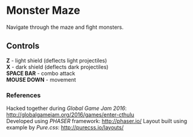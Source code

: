 # Monster Maze
Navigate through the maze and fight monsters.

## Controls
**Z** - light shield (deflects light projectiles) <br />
**X** - dark shield (deflects dark projectiles) <br />
**SPACE BAR** - combo attack <br />
**MOUSE DOWN** - movement

### References
Hacked together during *Global Game Jam 2016*: http://globalgamejam.org/2016/games/enter-cthulu <br />
Developed using *PHASER* framework: http://phaser.io/
Layout built using example by *Pure.css*: http://purecss.io/layouts/

